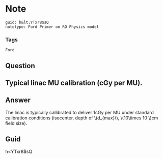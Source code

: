 # Note
```
guid: h&lt;YTxr8$sQ
notetype: Ford Primer on RO Physics model
```

### Tags
```
Ford
```

## Question
<h2>Typical linac MU calibration (cGy per MU).</h2>

## Answer
<section>
<p>The linac is typically callibrated to deliver 1cGy per MU under standard calibration conditions (isocenter, depth of \(d_{max}\), \(10\times 10 \)cm field size).</p>

</section>

## Guid
h<YTxr8$sQ
